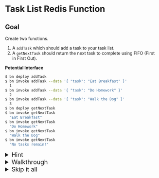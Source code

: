 # Task List Redis Function
## Goal

Create two functions. 

1. A `addTask` which should add a task to your task list.
1. A `getNextTask` should return the next task to complete using FIFO (First in First Out).

__Potential Interface__

```bash
$ bn deploy addTask
$ bn invoke addTask --data '{ "task": "Eat Breakfast" }'
  1
$ bn invoke addTask --data '{ "task": "Do Homework" }'
  2
$ bn invoke addTask --data '{ "task": "Walk the Dog" }'
  3
$ bn deploy getNextTask
$ bn invoke getNextTask
  "Eat Breakfast"
$ bn invoke getNextTask
  "Do Homework"
$ bn invoke getNextTask
  "Walk the Dog"
$ bn invoke getNextTask
  "No tasks remain!"
```

<details><summary style='font-size:20px'>Hint</b></summary>

Redis supports a [list](https://redis.io/topics/data-types) data type. Consider using [RPUSH](https://redis.io/commands/rpush) in conjunction with [LPOP](https://redis.io/commands/lpop) to achieve the desired FIFO functionality.

</details>


<details><summary  style='font-size:20px'>Walkthrough</b></summary>

Let's start by creating the template for our function that adds items to the task list.

```bash
$ bn create node8 addTask
```

Before we can start implementing the logic for `addTask`, we should first update the generated `binaris.yml` so the function has access to our Redis credentials at runtime.

```diff
> binaris.yml
---
     executionModel: concurrent
     runtime: node8
+    env:
+      REDIS_PORT:
+      REDIS_HOST:
+      REDIS_PASSWORD:
```

<details><summary>About "env"</b></summary>

> Functions declared in your `binaris.yml` can specify keys & values that should be available as env variables when the function is invoked. When a key is specified but the value is omitted, `bn deploy` will attempt to inject a local environment variable with the key name. For more info visit our [docs](https://github.com/binaris/binaris#storing-secrets-and-other-configuration-parameters).

</details>

Next, let's jump into the code.

We utilize `ioredis` package to create a client based on the credentials we just added in our `binaris.yml`.

```diff
> function.js
---
 'use strict';

+const Redis = require('ioredis');

+const client = new Redis({
+  host: process.env.REDIS_HOST,
+  port: process.env.REDIS_PORT,
+  password: process.env.REDIS_PASSWORD,
+});
```

Now, let's create a variable `KEY` which will be used for our `addTask` operation.

```diff
> function.js
---
 const client = new Redis({
   host: process.env.REDIS_HOST,
   port: process.env.REDIS_PORT,
   password: process.env.REDIS_PASSWORD,
 });
+ 
+const KEY = 'tasks';
```

We're ready to implement `addTask`, let's add validation for the `task` body parameter. This will make it possible for users to send tasks to our function.

```diff
> function.js
---
 exports.addTask = async (body, context) => {
+  if (body.task === undefined) {
+    throw new Error('"task" body parameter required!');
+  }
-  const name = context.request.query.name || body.name || 'World';
-  return `Hello ${name}!`;
 }
```

Considering that this is a task list, we need to hope Redis has some list like structure that we can store our tasks in. As you might expect, Redis has support for exactly what we need. A full fleged [list](https://redis.io/topics/data-types) type is available as a Redis primitive. By accessing the list via the available [RPUSH](https://redis.io/commands/rpush) command, we should easily be able to implement the desired FIFO functionality.

```diff
> function.js
---
 exports.addTask = async (body, context) => {
   if (body.task === undefined) {
     throw new Error('"task" body parameter required!');
   }
+  return client.rpush(KEY, body.task);
 }
```

Our `addTask` implementation is complete, but it's not very useful without the accompanying `getNextTask` function we defined at the beginning of our exercise. Let's fix that by adding a second function `getNextTask` to our `binaris.yml` and `function.js`.

```diff
> binaris.yml
---
     env:
       REDIS_PORT:
       REDIS_HOST:
       REDIS_PASSWORD:
+  getNextTask:
+    file: function.js
+    entrypoint: getNextTask
+    executionModel: concurrent
+    runtime: node8
+    env:
+      REDIS_PORT:
+      REDIS_HOST:
+      REDIS_PASSWORD:
```

```diff
> function.js
---
   return client.rpush(KEY, body.task);
 };
+
+exports.getNextTask = async () => {
+  const nextTask = await client.lpop(KEY);
+  return (nextTask === null) ? 'No tasks remain!' : nextTask;
+}
```

Fortunately `getNextTask` is pretty straightforward. We use [LPOP](https://redis.io/commands/lpop) to remove the first item in the list, therefore achieving the FIFO functionality we've been looking for. Before we return the task, we make sure it's non-null and in the case it's null we return the concise and helpful message "No tasks remain!".

Before we can deploy our new functions we need to install the `ioredis` package we depend on.

```bash
$ npm install ioredis --save
$ bn deploy addTask && bn deploy getNextTask
```

Let's try it out

```bash
$ bn invoke addTask --data '{ "task": "Eat Breakfast" }'
  1
$ bn invoke addTask --data '{ "task": "Do Homework" }'
  2
$ bn invoke addTask --data '{ "task": "Walk the Dog" }'
  3
$ bn invoke getNextTask
  "Eat Breakfast"
$ bn invoke getNextTask
  "Do Homework"
$ bn invoke getNextTask
  "Walk the Dog"
$ bn invoke getNextTask
  "No tasks remain!"
```

<details><summary>Final state function.js</summary>


```JavaScript
'use strict';

const Redis = require('ioredis');

const client = new Redis({
  host: process.env.REDIS_HOST,
  port: process.env.REDIS_PORT,
  password: process.env.REDIS_PASSWORD,
});

const KEY = 'tasks';

exports.addTask = async (body, context) => {
  if (body.task === undefined) {
    throw new Error('"task" body parameter required!');
  }
  return client.rpush(KEY, body.task);
};

exports.getNextTask = async () => {
  const nextTask = await client.lpop(KEY);
  return (nextTask === null) ? 'No tasks remain!' : nextTask;
}
```

</details>


<details><summary>Final state binaris.yml</summary>

```YAML
functions:
  addTask:
    file: function.js
    entrypoint: addTask
    executionModel: concurrent
    runtime: node8
    env:
      REDIS_PORT:
      REDIS_HOST:
      REDIS_PASSWORD:
  getNextTask:
    file: function.js
    entrypoint: getNextTask
    executionModel: concurrent
    runtime: node8
    env:
      REDIS_PORT:
      REDIS_HOST:
      REDIS_PASSWORD:
```

</details>


</details>


<details><summary  style='font-size:20px'>Skip it all</b></summary>

```bash
$ bn deploy addTask
$ bn invoke addTask --data '{ "task": "Eat Breakfast" }'
  1
$ bn invoke addTask --data '{ "task": "Do Homework" }'
  2
$ bn invoke addTask --data '{ "task": "Walk the Dog" }'
  3
$ bn deploy getNextTask
$ bn invoke getNextTask
  "Eat Breakfast"
$ bn invoke getNextTask
  "Do Homework"
$ bn invoke getNextTask
  "Walk the Dog"
$ bn invoke getNextTask
  "No tasks remain!"
```

</details>
